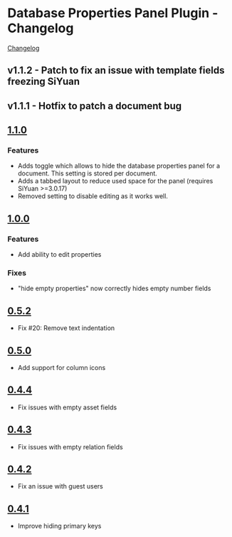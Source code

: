 # Database Properties Panel Plugin - Changelog

[Changelog](./CHANGELOG.md)

## v1.1.2 - Patch to fix an issue with template fields freezing SiYuan

## v1.1.1 - Hotfix to patch a document bug

## [1.1.0](https://github.com/Macavity/siyuan-database-properties-panel/releases/tag/v1.1.0)

### Features

- Adds toggle which allows to hide the database properties panel for a document. This setting is stored per document.
- Adds a tabbed layout to reduce used space for the panel (requires SiYuan >=3.0.17)
- Removed setting to disable editing as it works well.

## [1.0.0](https://github.com/Macavity/siyuan-database-properties-panel/releases/tag/v1.0.0)

### Features

- Add ability to edit properties

### Fixes

- "hide empty properties" now correctly hides empty number fields

## [0.5.2](https://github.com/Macavity/siyuan-database-properties-panel/releases/tag/v0.5.2)

- Fix #20: Remove text indentation

## [0.5.0](https://github.com/Macavity/siyuan-database-properties-panel/releases/tag/v0.5.0)

- Add support for column icons

## [0.4.4](https://github.com/Macavity/siyuan-database-properties-panel/releases/tag/v0.4.4)

- Fix issues with empty asset fields

## [0.4.3](https://github.com/Macavity/siyuan-database-properties-panel/releases/tag/v0.4.3)

- Fix issues with empty relation fields

## [0.4.2](https://github.com/Macavity/siyuan-database-properties-panel/releases/tag/v0.4.2)

- Fix an issue with guest users

## [0.4.1](https://github.com/Macavity/siyuan-database-properties-panel/releases/tag/v0.4.1)

- Improve hiding primary keys
